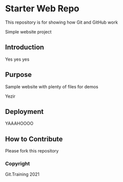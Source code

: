 # Starter Web Repo

This repository is for showing how Git and GitHub work

Simple website project 

## Introduction

 Yes yes yes

## Purpose

Sample website with plenty of files for demos

Yezir

## Deployment


YAAAHOOOO 

## How to Contribute

Please fork this repository

### Copyright

Git.Training 2021